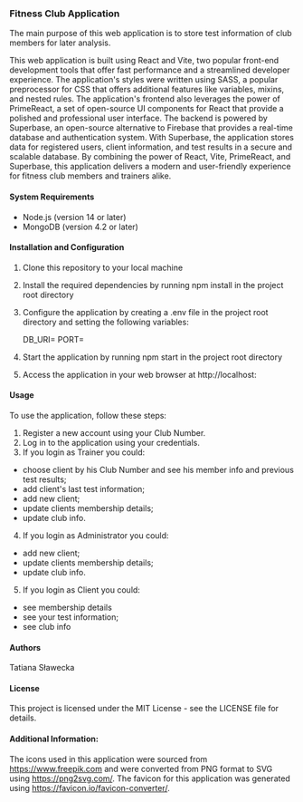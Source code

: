 ### Fitness Club Application 

The main purpose of this web application is to store test information of club members for later analysis.

This web application is built using React and Vite, two popular front-end development tools that offer fast performance
and a streamlined developer experience. The application's styles were written using SASS, a popular preprocessor for CSS
that offers additional features like variables, mixins, and nested rules. The application's frontend also leverages the
power of PrimeReact, a set of open-source UI components for React that provide a polished and professional user
interface. The backend is powered by Superbase, an open-source alternative to Firebase that provides a real-time database
and authentication system. With Superbase, the application stores data for registered users, client information, 
and test results in a secure and scalable database. By combining the power of React, Vite, PrimeReact, and Superbase, 
this application delivers a modern and user-friendly experience for fitness club members and trainers alike.

#### System Requirements
- Node.js (version 14 or later)
- MongoDB (version 4.2 or later)

#### Installation and Configuration
    
1. Clone this repository to your local machine
2. Install the required dependencies by running npm install in the project root directory
3. Configure the application by creating a .env file in the project root directory and setting the following variables:

    DB_URI=<MongoDB connection URI>
    PORT=<application port>
    
4. Start the application by running npm start in the project root directory
5. Access the application in your web browser at http://localhost:<application port>


#### Usage

To use the application, follow these steps:
   1. Register a new account using your Club Number.
   2. Log in to the application using your credentials.
   3. If you login as Trainer you could:
   - choose client by his Club Number and see his member info and previous test results;
   - add client's last test information;
   - add new client;
   - update clients membership details;
   - update club info.
   4. If you login as Administrator you could:
   - add new client;
   - update clients membership details;
   - update club info.
   5. If you login as Client you could:
   - see membership details
   - see your test information;
   - see club info

#### Authors

Tatiana Sławecka

#### License

This project is licensed under the MIT License - see the LICENSE file for details.

#### Additional Information:

The icons used in this application were sourced from https://www.freepik.com
and were converted from PNG format to SVG using https://png2svg.com/.
The favicon for this application was generated using https://favicon.io/favicon-converter/.